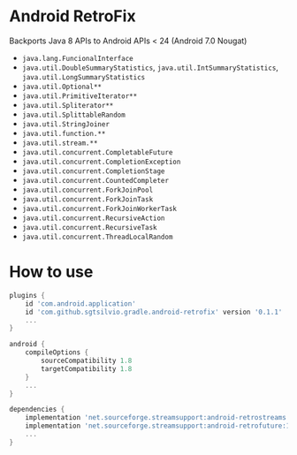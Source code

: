 # Android RetroFix

Backports Java 8 APIs to Android APIs &lt; 24 (Android 7.0 Nougat)

- `java.lang.FuncionalInterface`
- `java.util.DoubleSummaryStatistics`, `java.util.IntSummaryStatistics`, `java.util.LongSummaryStatistics`
- `java.util.Optional**`
- `java.util.PrimitiveIterator**`
- `java.util.Spliterator**`
- `java.util.SplittableRandom`
- `java.util.StringJoiner`
- `java.util.function.**`
- `java.util.stream.**`
- `java.util.concurrent.CompletableFuture`
- `java.util.concurrent.CompletionException`
- `java.util.concurrent.CompletionStage`
- `java.util.concurrent.CountedCompleter`
- `java.util.concurrent.ForkJoinPool`
- `java.util.concurrent.ForkJoinTask`
- `java.util.concurrent.ForkJoinWorkerTask`
- `java.util.concurrent.RecursiveAction`
- `java.util.concurrent.RecursiveTask`
- `java.util.concurrent.ThreadLocalRandom`

# How to use

```groovy
plugins {
    id 'com.android.application'
    id 'com.github.sgtsilvio.gradle.android-retrofix' version '0.1.1'
    ...
}

android {
    compileOptions {
        sourceCompatibility 1.8
        targetCompatibility 1.8
    }
    ...
}

dependencies {
    implementation 'net.sourceforge.streamsupport:android-retrostreams:1.7.1'
    implementation 'net.sourceforge.streamsupport:android-retrofuture:1.7.1'
    ...
}
```
